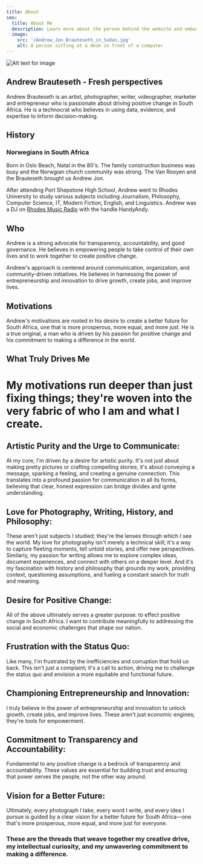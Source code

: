 ```yaml
---
title: About
seo:
  title: About Me
  description: Learn more about the person behind the website and embark on a journey of inspiration and shared experiences.
  image:
    src: '/Andrew_Jon_Brauteseth_in_Sudan.jpg'
    alt: A person sitting at a desk in front of a computer
---
```


![Alt text for image](/Andrew_Brauteseth_Cape_Town_Studio.jpg)

## Andrew Brauteseth - Fresh perspectives

Andrew Brauteseth is an artist, photographer, writer, videographer, marketer and entrepreneur who is passionate about driving positive change in South Africa. He is a technocrat who believes in using data, evidence, and expertise to inform decision-making.

## History

### Norwegians in South Africa

Born in Oslo Beach, Natal in the 80's. The family construction business was busy and the Norwgian church community was strong. The Van Rooyen and the Brauteseth brought us Andrew Jon. 

After attending Port Shepstone High School, Andrew went to Rhodes University to study various subjects including Journalism, Philosophy, Computer Science, IT, Modern Fiction, English, and Linguistics. Andrew was a DJ on [Rhodes Music Radio](https://www.rhodesmusicradio.co.za/) with the handle HandyAndy.

## Who

Andrew is a strong advocate for transparency, accountability, and good governance. He believes in empowering people to take control of their own lives and to work together to create positive change.

Andrew's approach is centered around communication, organization, and community-driven initiatives. He believes in harnessing the power of entrepreneurship and innovation to drive growth, create jobs, and improve lives.

## Motivations

Andrew's motivations are rooted in his desire to create a better future for South Africa, one that is more prosperous, more equal, and more just. He is a true original, a man who is driven by his passion for positive change and his commitment to making a difference in the world.

## What Truly Drives Me

# My motivations run deeper than just fixing things; they're woven into the very fabric of who I am and what I create.

## Artistic Purity and the Urge to Communicate: 

At my core, I'm driven by a desire for artistic purity. It's not just about making pretty pictures or crafting compelling stories; it's about conveying a message, sparking a feeling, and creating a genuine connection. This translates into a profound passion for communication in all its forms, believing that clear, honest expression can bridge divides and ignite understanding.

## Love for Photography, Writing, History, and Philosophy: 

These aren't just subjects I studied; they're the lenses through which I see the world. My love for photography isn't merely a technical skill; it's a way to capture fleeting moments, tell untold stories, and offer new perspectives. Similarly, my passion for writing allows me to explore complex ideas, document experiences, and connect with others on a deeper level. And it's my fascination with history and philosophy that grounds my work, providing context, questioning assumptions, and fueling a constant search for truth and meaning.

## Desire for Positive Change: 

All of the above ultimately serves a greater purpose: to effect positive change in South Africa. I want to contribute meaningfully to addressing the social and economic challenges that shape our nation.

## Frustration with the Status Quo: 

Like many, I'm frustrated by the inefficiencies and corruption that hold us back. This isn't just a complaint; it's a call to action, driving me to challenge the status quo and envision a more equitable and functional future.

## Championing Entrepreneurship and Innovation: 

I truly believe in the power of entrepreneurship and innovation to unlock growth, create jobs, and improve lives. These aren't just economic engines; they're tools for empowerment.

## Commitment to Transparency and Accountability: 

Fundamental to any positive change is a bedrock of transparency and accountability. These values are essential for building trust and ensuring that power serves the people, not the other way around.

## Vision for a Better Future: 
Ultimately, every photograph I take, every word I write, and every idea I pursue is guided by a clear vision for a better future for South Africa—one that's more prosperous, more equal, and more just for everyone.

### These are the threads that weave together my creative drive, my intellectual curiosity, and my unwavering commitment to making a difference.

